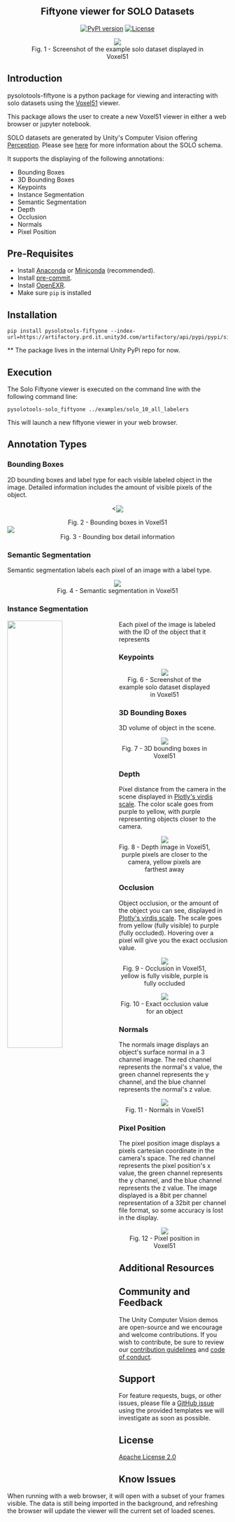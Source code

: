 <div align="center">
<p align="center">

**Fiftyone viewer for SOLO Datasets**
---
[![PyPI version](https://github.com/pytest-dev/pytest-cov/actions/workflows/test.yml/badge.svg)](https://github.com/Unity-Technologies/pysolotools/actions)
[![License](https://img.shields.io/badge/License-Apache%202.0-blue.svg)](LICENSE)
</p>
</div>

<figure align="center">
    <img src="docs/images/overview_51.png" align="center" />
    <figcaption align="center">Fig. 1 - Screenshot of the example solo dataset displayed in Voxel51</figcaption>
</figure>

## Introduction

pysolotools-fiftyone is a python package for viewing and interacting with solo datasets using the [Voxel51](https://voxel51.com/) viewer.

This package allows the user to create a new Voxel51 viewer in either a web browser or jupyter notebook.

SOLO datasets are generated by Unity's Computer Vision offering [Perception](https://github.com/Unity-Technologies/perception). Please see [here](https://github.com/Unity-Technologies/perception/blob/main/com.unity.perception/com.unity.perception/Documentation~/Schema/SoloSchema.md) for more information about the SOLO schema.

It supports the displaying of the following annotations:
- Bounding Boxes
- 3D Bounding Boxes
- Keypoints
- Instance Segmentation
- Semantic Segmentation
- Depth
- Occlusion
- Normals
- Pixel Position

## Pre-Requisites
- Install [Anaconda](https://docs.anaconda.com/anaconda/install/) or [Miniconda](https://docs.conda.io/en/latest/miniconda.html) (recommended). 
- Install [pre-commit](https://pre-commit.com/).
- Install [OpenEXR](https://www.openexr.com/).
- Make sure `pip` is installed

## Installation

```shell
pip install pysolotools-fiftyone --index-url=https://artifactory.prd.it.unity3d.com/artifactory/api/pypi/pypi/simple
```

** The package lives in the internal Unity PyPi repo for now.

## Execution
The Solo Fiftyone viewer is executed on the command line with the following command line:
```shell
pysolotools-solo_fiftyone ../examples/solo_10_all_labelers
```

This will launch a new fiftyone viewer in your web browser.

## Annotation Types
### Bounding Boxes
2D bounding boxes and label type for each visible labeled object in the image. Detailed information includes the amount
of visible pixels of the object.
<p align="center">
    <<img src="docs/images/bb_51.png" align="center" />
    <figcaption align="center">Fig. 2 - Bounding boxes in Voxel51</figcaption>
    <img src="docs/images/bb_detail_51.png" align="center" />
    <figcaption align="center">Fig. 3 - Bounding box detail information</figcaption>
</p>

### Semantic Segmentation
Semantic segmentation labels each pixel of an image with a label type.
<figure align="center">
    <img src="docs/images/semantic_51.png" align="center" />
    <figcaption align="center">Fig. 4 - Semantic segmentation in Voxel51</figcaption>
</figure>

### Instance Segmentation
<img align="left" width="50%" src="docs/images/instance_51.png" />

Each pixel of the image is labeled with the ID of the object that it represents

### Keypoints
<figure align="center">
    <img src="docs/images/overview_51.png" align="center" />
    <figcaption align="center">Fig. 6 - Screenshot of the example solo dataset displayed in Voxel51</figcaption>
</figure>

### 3D Bounding Boxes
3D volume of object in the scene.
<figure align="center">
    <img src="docs/images/bb3d_51.png" align="center" />
    <figcaption align="center">Fig. 7 - 3D bounding boxes in Voxel51</figcaption>
</figure>

### Depth
Pixel distance from the camera in the scene displayed in [Plotly's virdis scale](https://plotly.com/python/builtin-colorscales/). The color scale goes from purple to 
yellow, with purple representing objects closer to the camera.
<figure align="center">
    <img src="docs/images/depth_51.png" align="center" />
    <figcaption align="center">Fig. 8 - Depth image in Voxel51, purple pixels are closer to the camera, yellow pixels are farthest away</figcaption>
</figure>

### Occlusion
Object occlusion, or the amount of the object you can see, displayed in [Plotly's virdis scale](https://plotly.com/python/builtin-colorscales/). The scale goes from yellow (fully visible) to purple (fully occluded). 
Hovering over a pixel will give you the exact occlusion value.
<figure align="center">
    <img src="docs/images/occlusion_51.png" align="center" />
    <figcaption align="center">Fig. 9 - Occlusion in Voxel51, yellow is fully visible, purple is fully occluded</figcaption>
</figure>
<figure align="center">
    <img src="docs/images/occlusion_detail_51.png" align="center" />
    <figcaption align="center">Fig. 10 - Exact occlusion value for an object</figcaption>
</figure>

### Normals
The normals image displays an object's surface normal in a 3 channel image. The red channel represents the normal's x value,
the green channel represents the y channel, and the blue channel represents the normal's z value.
<figure align="center">
    <img src="docs/images/normals_51.png" align="center" />
    <figcaption align="center">Fig. 11 - Normals in Voxel51</figcaption>
</figure>

### Pixel Position
The pixel position image displays a pixels cartesian coordinate in the camera's space. The red channel represents the pixel position's x value,
the green channel represents the y channel, and the blue channel represents the z value. The image displayed is a 8bit per channel representation
of a 32bit per channel file format, so some accuracy is lost in the display.
<figure align="center">
    <img src="docs/images/pixel_position_51.png" align="center" />
    <figcaption align="center">Fig. 12 - Pixel position in Voxel51</figcaption>
</figure>


## Additional Resources

## Community and Feedback

The Unity Computer Vision demos are open-source and we encourage and welcome contributions.
If you wish to contribute, be sure to review our [contribution guidelines](CONTRIBUTING.md)
and [code of conduct](CODE_OF_CONDUCT.md).

## Support

For feature requests, bugs, or other issues, please file a
[GitHub issue](https://github.com/Unity-Technologies/Unity-Vision-Hub/issues)
using the provided templates we will investigate as soon as possible.

## License
[Apache License 2.0](LICENSE)

## Know Issues
When running with a web browser, it will open with a subset of your frames visible.
The data is still being imported in the background, and refreshing the browser will
update the viewer will the current set of loaded scenes.
